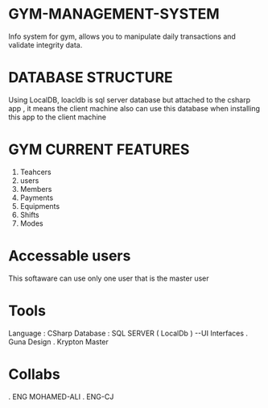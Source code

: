# GYM-MANAGEMENT-SYSTEM
Info system for gym, allows you to manipulate daily transactions and validate integrity data.
# DATABASE STRUCTURE
Using LocalDB, loacldb is sql server database but attached to the csharp app ,
it means the client machine also can use this database when installing this app to 
the client machine 

# GYM CURRENT FEATURES
1. Teahcers
2. users
3. Members
4. Payments
5. Equipments
6. Shifts
7. Modes

# Accessable users
This softaware can use only one user that is the master user

# Tools 
Language : CSharp 
Database : SQL SERVER ( LocalDb )
--UI Interfaces
 . Guna Design
 . Krypton Master

# Collabs
  . ENG MOHAMED-ALI
  . ENG-CJ

    
